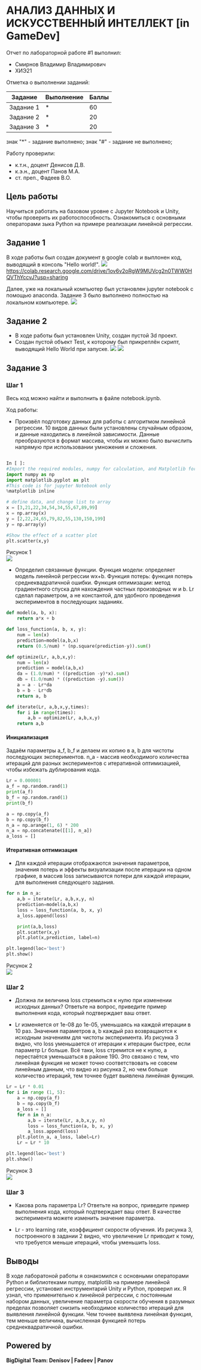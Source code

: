 # АНАЛИЗ ДАННЫХ И ИСКУССТВЕННЫЙ ИНТЕЛЛЕКТ [in GameDev]
Отчет по лабораторной работе #1 выполнил:
- Смирнов Владимир Владимирович
- ХИЭ21

Отметка о выполнении заданий:

| Задание | Выполнение | Баллы |
| ------ | ------ | ------ |
| Задание 1 | * | 60 |
| Задание 2 | * | 20 |
| Задание 3 | * | 20 |

знак "*" - задание выполнено; знак "#" - задание не выполнено;

Работу проверили:
- к.т.н., доцент Денисов Д.В.
- к.э.н., доцент Панов М.А.
- ст. преп., Фадеев В.О.

## Цель работы
Научиться работать на базовом уровне с Jupyter Notebook и Unity, чтобы проверить их работоспособность.
Ознакомиться с основными операторами зыка Python на примере реализации линейной регрессии.

## Задание 1
В ходе работы был создан документ в google colab и выплонен код, выводящий в консоль "Hello world!".
![](colab.png)
https://colab.research.google.com/drive/1ov6v2oRgW9MUVcg2n0TWW0HQVThYccvJ?usp=sharing

Далее, уже на локальный компьютер был установлен jupyter notebook с помощью anaconda. Задание 3 было выполнено полностью на локальном компьютере.
![](anaconda.png)
## Задание 2
- В ходе работы был установлен Unity, создан пустой 3d проект.
- Создан пустой объект Test, к которому был прикреплён скрипт, выводящий Hello World при запуске.
![](unity.png)
![](unity_code.png)

## Задание 3
### Шаг 1
Весь код можно найти и выполнить в файле notebook.ipynb.

Ход работы:
- Произвёл подготовку данных для работы с алгоритмом линейной регрессии. 10 видов данных были установлены случайным образом, и данные находились в линейной зависимости. Данные преобразуются в формат массива, чтобы их можно было вычислить напрямую при использовании умножения и сложения.

```py

In [ ]:
#Import the required modules, numpy for calculation, and Matplotlib for drawing
import numpy as np
import matplotlib.pyplot as plt
#This code is for jupyter Notebook only
%matplotlib inline

# define data, and change list to array
x = [3,21,22,34,54,34,55,67,89,99]
x = np.array(x)
y = [2,22,24,65,79,82,55,130,150,199]
y = np.array(y)

#Show the effect of a scatter plot
plt.scatter(x,y)
```

Рисунок 1 \
![](scatter.png)

- Определил связанные функции. Функция модели: определяет модель линейной регрессии wx+b. Функция потерь: функция потерь среднеквадратичной ошибки. Функция оптимизации: метод градиентного спуска для нахождения частных производных w и b. Lr сделал параметром, а не константой, для удобного проведения экспериментов в последующих заданиях.

```py
def model(a, b, x):
    return a*x + b

def loss_function(a, b, x, y):
    num = len(x)
    prediction=model(a,b,x)
    return (0.5/num) * (np.square(prediction-y)).sum()

def optimize(Lr, a,b,x,y):
    num = len(x)
    prediction = model(a,b,x)
    da = (1.0/num) * ((prediction -y)*x).sum()
    db = (1.0/num) * ((prediction -y).sum())
    a = a - Lr*da
    b = b - Lr*db
    return a, b

def iterate(Lr, a,b,x,y,times):
    for i in range(times):
        a,b = optimize(Lr, a,b,x,y)
    return a,b
```

#### Инициализация
 Задаём параметры a_f, b_f и делаем их копию в a, b для чистоты последующих экспериментов. n_a - массив необходимого количества итераций для разных экспериментов c итеративной оптимизацией, чтобы избежать дублирования кода. 
```py
Lr = 0.000001
a_f = np.random.rand(1)
print(a_f)
b_f = np.random.rand(1)
print(b_f)

a = np.copy(a_f)
b = np.copy(b_f)
n_a = np.arange(1, 6) * 200
n_a = np.concatenate([[1], n_a])
a_loss = []
```

#### Итеративная оптимизация 
- Для каждой итерации отображаются значения параметров, значения потерь и эффекты визуализации после итерации на одном графике, в массив loss записываются потери для каждой итерации, для выполнения следующего задания.
```py
for n in n_a:
    a,b = iterate(Lr, a,b,x,y, n)
    prediction=model(a,b,x)
    loss = loss_function(a, b, x, y)
    a_loss.append(loss)

    print(a,b,loss)
    plt.scatter(x,y)
    plt.plot(x,prediction, label=n)

plt.legend(loc='best')
plt.show()
```

Рисунок 2 \
![](iter.png)

### Шаг 2
- Должна ли величина loss стремиться к нулю при изменении исходных данных? Ответьте на вопрос, приведите пример выполнения кода, который подтверждает ваш ответ.

- Lr изменяется от 1e-08 до 1e-05, уменьшаясь на каждой итерации в 10 раз. Значения параметров a, b каждый раз возвращаются к исходным значениям для чистоты эксперимента. Из рисунка 3 видно, что loss уменьшается от итерации к итерации быстрее, если параметр Lr больше. Всё таки, loss стремится не к нулю, а перестаётся уменьшаться в районе 190. Это связано с тем, что линейная функция не может точно соответствовать не совсем линейным данным, что видно из рисунка 2, но чем больше количество итераций, тем точнее будет выявлена линейная функция. 

```py
Lr = Lr * 0.01
for i in range (1, 5):
    a = np.copy(a_f)
    b = np.copy(b_f)
    a_loss = []
    for n in n_a:
        a,b = iterate(Lr, a,b,x,y, n)
        loss = loss_function(a, b, x, y)
        a_loss.append(loss)
    plt.plot(n_a, a_loss, label=Lr)
    Lr = Lr * 10

plt.legend(loc='best')
plt.show()
```

Рисунок 3 \
![](lr.png)

### Шаг 3
- Какова роль параметра Lr? Ответьте на вопрос, приведите пример выполнения кода, который подтверждает ваш ответ. В качестве эксперимента можете изменить значение параметра.

- Lr - это learning rate, коэффициент скорости обучения. Из рисунка 3, построенного в задании 2 видно, что увеличение Lr приводит к тому, что требуется меньше итераций, чтобы уменьшить loss.


## Выводы
В ходе лаборатоной работы я ознакомился с основными операторами Python и библиотеками numpy, matplotlib на примере линейной регрессии, установил инструментарий Unity и Python, проверил их. Я узнал, что применительно к линейной регрессии, с постоянным набором данных, увеличение параметра скорости обучения в разумных пределах позволяет снизить необходимое количество итераций для выявления линейной функции. Чем точнее выявлена линейная функция, тем меньше величина, вычисленная функцией потерь среднеквадратичной ошибки.

## Powered by

**BigDigital Team: Denisov | Fadeev | Panov**
